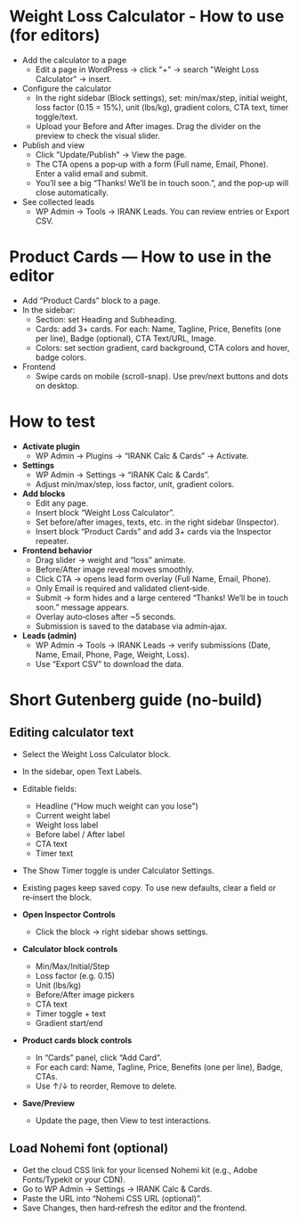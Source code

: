 # Weight Loss Calculator - How to use (for editors)

- Add the calculator to a page
  - Edit a page in WordPress → click "+" → search "Weight Loss Calculator" → insert.
- Configure the calculator
  - In the right sidebar (Block settings), set: min/max/step, initial weight, loss factor (0.15 = 15%), unit (lbs/kg), gradient colors, CTA text, timer toggle/text.
  - Upload your Before and After images. Drag the divider on the preview to check the visual slider.
- Publish and view
  - Click "Update/Publish" → View the page.
  - The CTA opens a pop‑up with a form (Full name, Email, Phone). Enter a valid email and submit.
  - You’ll see a big “Thanks! We’ll be in touch soon.”, and the pop‑up will close automatically.
- See collected leads
  - WP Admin → Tools → IRANK Leads. You can review entries or Export CSV.

# Product Cards — How to use in the editor

- Add “Product Cards” block to a page.
- In the sidebar:
  - Section: set Heading and Subheading.
  - Cards: add 3+ cards. For each: Name, Tagline, Price, Benefits (one per line), Badge (optional), CTA Text/URL, Image.
  - Colors: set section gradient, card background, CTA colors and hover, badge colors.
- Frontend
  - Swipe cards on mobile (scroll-snap). Use prev/next buttons and dots on desktop.

# How to test

- **Activate plugin**
  - WP Admin → Plugins → “IRANK Calc & Cards” → Activate.
- **Settings**
  - WP Admin → Settings → “IRANK Calc & Cards”.
  - Adjust min/max/step, loss factor, unit, gradient colors.
- **Add blocks**
  - Edit any page.
  - Insert block “Weight Loss Calculator”.
  - Set before/after images, texts, etc. in the right sidebar (Inspector).
  - Insert block “Product Cards” and add 3+ cards via the Inspector repeater.
- **Frontend behavior**
  - Drag slider → weight and “loss” animate.
  - Before/After image reveal moves smoothly.
  - Click CTA → opens lead form overlay (Full Name, Email, Phone).
  - Only Email is required and validated client‑side.
  - Submit → form hides and a large centered “Thanks! We’ll be in touch soon.” message appears.
  - Overlay auto‑closes after ~5 seconds.
  - Submission is saved to the database via admin‑ajax.
- **Leads (admin)**
  - WP Admin → Tools → IRANK Leads → verify submissions (Date, Name, Email, Phone, Page, Weight, Loss).
  - Use “Export CSV” to download the data.

# Short Gutenberg guide (no‑build)

## Editing calculator text
- Select the Weight Loss Calculator block.
- In the sidebar, open Text Labels.
- Editable fields:
  - Headline ("How much weight can you lose")
  - Current weight label
  - Weight loss label
  - Before label / After label
  - CTA text
  - Timer text
- The Show Timer toggle is under Calculator Settings.
- Existing pages keep saved copy. To use new defaults, clear a field or re‑insert the block.

- **Open Inspector Controls**
  - Click the block → right sidebar shows settings.
- **Calculator block controls**
  - Min/Max/Initial/Step
  - Loss factor (e.g. 0.15)
  - Unit (lbs/kg)
  - Before/After image pickers
  - CTA text
  - Timer toggle + text
  - Gradient start/end
- **Product cards block controls**
  - In “Cards” panel, click “Add Card”.
  - For each card: Name, Tagline, Price, Benefits (one per line), Badge, CTAs.
  - Use ↑/↓ to reorder, Remove to delete.
- **Save/Preview**
  - Update the page, then View to test interactions.

## Load Nohemi font (optional)
- Get the cloud CSS link for your licensed Nohemi kit (e.g., Adobe Fonts/Typekit or your CDN).
- Go to WP Admin → Settings → IRANK Calc & Cards.
- Paste the URL into “Nohemi CSS URL (optional)”.
- Save Changes, then hard‑refresh the editor and the frontend.